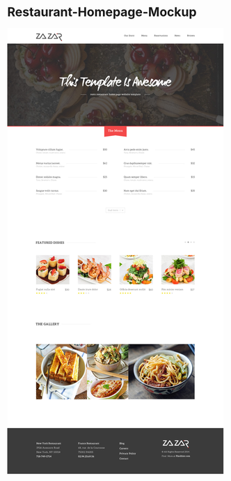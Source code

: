 # Restaurant-Homepage-Mockup
![My image](https://github.com/zhenghaohe/Restaurant-Homepage-Mockup/blob/master/mockup.jpg)
